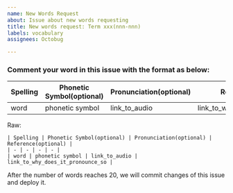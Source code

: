 ```yaml
---
name: New Words Request
about: Issue about new words requesting
title: New words request: Term xxx(nnn-nnn)
labels: vocabulary
assignees: Octobug

---
```


### Comment your word in this issue with the format as below:

| Spelling | Phonetic Symbol(optional) | Pronunciation(optional) | Reference(optional) |
| - | - | - | - |
| word | phonetic symbol | link_to_audio | link_to_why_does_it_pronounce_so |

Raw:
```
| Spelling | Phonetic Symbol(optional) | Pronunciation(optional) | Reference(optional) |
| - | - | - | - |
| word | phonetic symbol | link_to_audio | link_to_why_does_it_pronounce_so |
```

After the number of words reaches 20, we will commit changes of this issue and deploy it.
